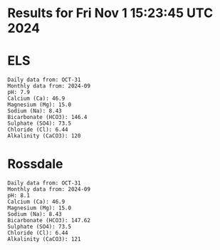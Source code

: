 # Results for Fri Nov  1 15:23:45 UTC 2024
# ELS
```
Daily data from: OCT-31
Monthly data from: 2024-09
pH: 7.9
Calcium (Ca): 46.9
Magnesium (Mg): 15.0
Sodium (Na): 8.43
Bicarbonate (HCO3): 146.4
Sulphate (SO4): 73.5
Chloride (Cl): 6.44
Alkalinity (CaCO3): 120
```
# Rossdale
```
Daily data from: OCT-31
Monthly data from: 2024-09
pH: 8.1
Calcium (Ca): 46.9
Magnesium (Mg): 15.0
Sodium (Na): 8.43
Bicarbonate (HCO3): 147.62
Sulphate (SO4): 73.5
Chloride (Cl): 6.44
Alkalinity (CaCO3): 121
```
